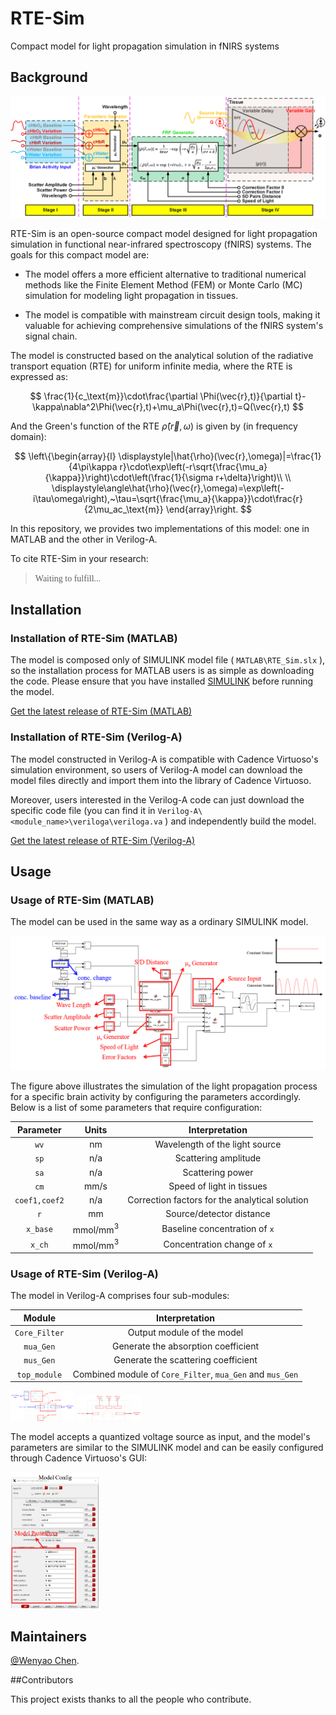 # RTE-Sim

Compact model for light propagation simulation in fNIRS systems

## Background



<img src="https://raw.githubusercontent.com/posvirus/Image_storage/main/img/202307231550517.png" alt="model"  />

RTE-Sim is an open-source compact model designed for light propagation simulation in functional near-infrared spectroscopy (fNIRS) systems. The goals for this compact model are:

- The model offers a more efficient alternative to traditional numerical methods like the Finite Element Method (FEM) or Monte Carlo (MC) simulation for modeling light propagation in tissues. 

- The model is compatible with mainstream circuit design tools, making it valuable for achieving comprehensive simulations of the fNIRS system's signal chain.

The model is constructed based on the analytical solution of the radiative transport equation (RTE) for uniform infinite media, where the RTE is expressed as: 

$$
\frac{1}{c_\text{m}}\cdot\frac{\partial \Phi(\vec{r},t)}{\partial t}-\kappa\nabla^2\Phi(\vec{r},t)+\mu_a\Phi(\vec{r},t)=Q(\vec{r},t)
$$

And the Green's function of the RTE $\hat{\rho}(\vec{r},\omega)$ is given by (in frequency domain):

$$
\left\{\begin{array}{l}
\displaystyle|\hat{\rho}(\vec{r},\omega)|=\frac{1}{4\pi\kappa r}\cdot\exp\left(-r\sqrt{\frac{\mu_a}{\kappa}}\right)\cdot\left(\frac{1}{\sigma r+\delta}\right)\\
\\
\displaystyle\angle\hat{\rho}(\vec{r},\omega)=\exp\left(-i\tau\omega\right),~\tau=\sqrt{\frac{\mu_a}{\kappa}}\cdot\frac{r}{2\mu_ac_\text{m}}
\end{array}\right.
$$

In this repository, we provides two implementations of this model: one in MATLAB and the other in Verilog-A.

To cite RTE-Sim in your research:

> <font face="Times New Roman" >Waiting to fulfill...</font>

## Installation

### Installation of RTE-Sim (MATLAB)

The model is composed only of SIMULINK model file ( `MATLAB\RTE_Sim.slx` ), so the installation process for MATLAB users is as simple as downloading the code. Please ensure that you have installed [SIMULINK](https://ww2.mathworks.cn/products/simulink.html) before running the model.

[Get the latest release of RTE-Sim (MATLAB)]()

### Installation of RTE-Sim (Verilog-A)

The model constructed in Verilog-A is compatible with Cadence Virtuoso's simulation environment, so users of Verilog-A model can download the model files directly and import them into the library of Cadence Virtuoso.

Moreover, users interested in the Verilog-A code can just download the specific code file (you can find it in `Verilog-A\<module_name>\veriloga\veriloga.va` ) and independently build the model.

[Get the latest release of RTE-Sim (Verilog-A)]()

## Usage

### Usage of RTE-Sim (MATLAB)

The model can be used in the same way as a ordinary SIMULINK model.

![图片1](https://raw.githubusercontent.com/posvirus/Image_storage/main/img/202307232049989.png)

The figure above illustrates the simulation of the light propagation process for a specific brain activity by configuring the parameters accordingly. Below is a list of some parameters that require configuration:

|   Parameter   |     Units     |                 Interpretation                 |
| :-----------: | :-----------: | :--------------------------------------------: |
|     `wv`      |      nm       |         Wavelength of the light source         |
|     `sp`      |      n/a      |              Scattering amplitude              |
|     `sa`      |      n/a      |                Scattering power                |
|     `cm`      |     mm/s      |           Speed of light in tissues            |
| `coef1,coef2` |      n/a      | Correction factors for the analytical solution |
|      `r`      |      mm       |            Source/detector distance            |
|   `x_base`    | mmol/mm$^{3}$ |         Baseline concentration of `x`          |
|    `x_ch`     | mmol/mm$^{3}$ |          Concentration change of `x`           |

### Usage of RTE-Sim (Verilog-A)

The model in Verilog-A comprises four sub-modules:

|    Module     |                      Interpretation                       |
| :-----------: | :-------------------------------------------------------: |
| `Core_Filter` |                Output module of the model                 |
|   `mua_Gen`   |            Generate the absorption coefficient            |
|   `mus_Gen`   |            Generate the scattering coefficient            |
| `top_module`  | Combined module of `Core_Filter`, `mua_Gen` and `mus_Gen` |

<img src="https://raw.githubusercontent.com/posvirus/Image_storage/main/img/202307232155243.png" alt="图片2" style="zoom:10%;" />

<img src="https://raw.githubusercontent.com/posvirus/Image_storage/main/img/202307232155408.png" alt="图片3" style="zoom:10%;" />

The model accepts a quantized voltage source as input, and the model's parameters are similar to the SIMULINK model and can be easily configured through Cadence Virtuoso's GUI:

<img src="https://raw.githubusercontent.com/posvirus/Image_storage/main/img/202307232217351.png" alt="图片4" style="zoom: 25%;" />

## Maintainers

[@Wenyao Chen](https://github.com/posvirus).

##Contributors

This project exists thanks to all the people who contribute.

